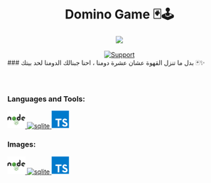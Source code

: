 <h1 align="center">Domino Game 🃏🕹️</h1>
<div align="center">
<img align="center" src="https://media.discordapp.net/attachments/1183127035174998207/1268289145999196241/image.png?ex=66ae84d0&is=66ad3350&hm=bc716fd16bdda7fb5a429313b29e5a7113b0f5c0c4ba47b5bf75c46d311be034&=&format=webp&quality=lossless&width=719&height=402">

<br>
<br>
  <a href="https://discord.gg/devxor-931536214228611102">
    <img src="https://img.shields.io/discord/800447810864152596.svg?label=Discord&logo=Discord&colorB=7289da&style=for-the-badge" alt="Support">
  </a>
</div>
### بدل ما تنزل القهوة عشان عشرة دومنا ، احنا جبنالك الدومنا لحد بيتك 🃏✨

<br>
<br>
<br>
<h3 align="left">Languages and Tools:</h3>
<p align="left"> <a href="https://nodejs.org" target="_blank" rel="noreferrer"> <img src="https://raw.githubusercontent.com/devicons/devicon/master/icons/nodejs/nodejs-original-wordmark.svg" alt="nodejs" width="40" height="40"/> </a> <a href="https://www.sqlite.org/" target="_blank" rel="noreferrer"> <img src="https://www.vectorlogo.zone/logos/sqlite/sqlite-icon.svg" alt="sqlite" width="40" height="40"/> </a> <a href="https://www.typescriptlang.org/" target="_blank" rel="noreferrer"> <img src="https://raw.githubusercontent.com/devicons/devicon/master/icons/typescript/typescript-original.svg" alt="typescript" width="40" height="40"/> </a> </p>


<h3 align="left">Images:</h3>
<p align="left"> <a href="https://nodejs.org" target="_blank" rel="noreferrer"> <img src="https://raw.githubusercontent.com/devicons/devicon/master/icons/nodejs/nodejs-original-wordmark.svg" alt="nodejs" width="40" height="40"/> </a> <a href="https://www.sqlite.org/" target="_blank" rel="noreferrer"> <img src="https://www.vectorlogo.zone/logos/sqlite/sqlite-icon.svg" alt="sqlite" width="40" height="40"/> </a> <a href="https://www.typescriptlang.org/" target="_blank" rel="noreferrer"> <img src="https://raw.githubusercontent.com/devicons/devicon/master/icons/typescript/typescript-original.svg" alt="typescript" width="40" height="40"/> </a> </p>
